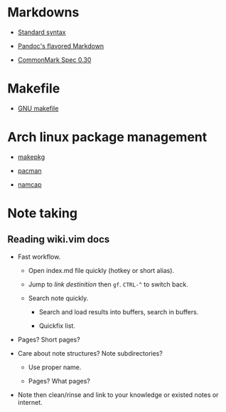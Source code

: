 # Markdowns

- [Standard syntax](markdowns/syntax.md)

- [Pandoc's flavored Markdown](markdowns/pandoc-flavored.md)

- [CommonMark Spec 0.30](markdowns/commonmark-spec.md)

# Makefile

- [GNU makefile](makefiles/gnu-makefile.md)

# Arch linux package management

- [makepkg](arch-package-managament/makepkg.md)

- [pacman](arch-package-managament/pacman.md)

- [namcap](arch-package-managament/namcap.md)

# Note taking

## Reading wiki.vim docs

- Fast workflow.

  + Open index.md file quickly (hotkey or short alias).

  + Jump to *link destinition* then `gf`. `CTRL-^` to switch back.

  + Search note quickly.

    * Search and load results into buffers, search in buffers.

    * Quickfix list.

- Pages? Short pages?

- Care about note structures? Note subdirectories?

  + Use proper name.

  + Pages? What pages?

- Note then clean/rinse and link to your knowledge or existed notes or
  internet.
